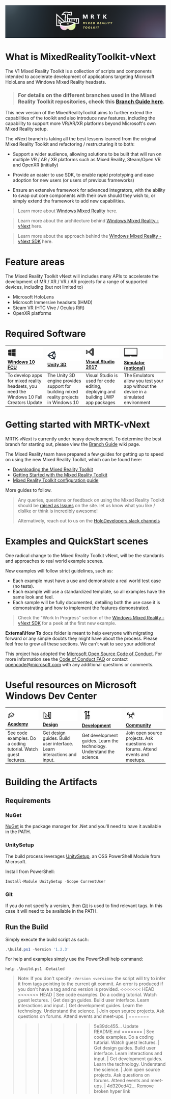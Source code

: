 <img src="External/ReadMeImages/MRTK_Logo_Rev.png">

# What is MixedRealityToolkit-vNext
The V1 Mixed Reality Toolkit is a collection of scripts and components intended to accelerate development of applications targeting Microsoft HoloLens and Windows Mixed Reality headsets.

> ### For details on the different branches used in the Mixed Reality Toolkit repositories, check this [Branch Guide here](/BranchGuide.md).

This new version of the MixedRealityToolkit aims to further extend the capabilities of the toolkit and also introduce new features, including the capability to support more VR/AR/XR platforms beyond Microsoft's own Mixed Reality setup.

The vNext branch is taking all the best lessons learned from the original Mixed Reality Toolkit and refactoring / restructuring it to both:

* Support a wider audience, allowing solutions to be built that will run on multiple VR / AR / XR platforms such as Mixed Reality,  Steam/Open VR and OpenXR (initially)

* Provide an easier to use SDK, to enable rapid prototyping and ease adoption for new users (or users of previous frameworks)

* Ensure an extensive framework for advanced integrators, with the ability to swap out core components with their own should they wish to, or simply extend the framework to add new capabilities.

> Learn more about [Windows Mixed Reality](https://www.microsoft.com/en-gb/windows/windows-mixed-reality) here.

> Learn more about the architecture behind [Windows Mixed Reality - vNext](/MRTK-vNext.md) here.

> Learn more about the approach behind the [Windows Mixed Reality - vNext SDK](/MRTK-SDK.md) here.

# Feature areas
The Mixed Reality Toolkit vNext will includes many APIs to accelerate the development of MR / XR / VR / AR projects for a range of supported devices, including (but not limited to)

 - Microsoft HoloLens
 - Microsoft Immersive headsets (IHMD)
 - Steam VR (HTC Vive / Oculus Rift)
 - OpenXR platforms

 # Required Software
| [![Windows 10 Creators Update](External/ReadMeImages/MRTK170802_Short_17.png)](https://www.microsoft.com/software-download/windows10) [Windows 10 FCU](https://www.microsoft.com/software-download/windows10)| [![Unity](External/ReadMeImages/MRTK170802_Short_18.png)](https://unity3d.com/get-unity/download/archive) [Unity 3D](https://unity3d.com/get-unity/download/archive)| [![Visual Studio 2017](External/ReadMeImages/MRTK170802_Short_19.png)](http://dev.windows.com/downloads) [Visual Studio 2017](http://dev.windows.com/downloads)| [![Simulator (optional)](External/ReadMeImages/MRTK170802_Short_20.png)](https://go.microsoft.com/fwlink/?linkid=852626) [Simulator (optional)](https://go.microsoft.com/fwlink/?linkid=852626)|
| :--- | :--- | :--- | :--- |
| To develop apps for mixed reality headsets, you need the Windows 10 Fall Creators Update | The Unity 3D engine provides support for building mixed reality projects in Windows 10 | Visual Studio is used for code editing, deploying and building UWP app packages | The Emulators allow you test your app without the device in a simulated environment |

# Getting started with MRTK-vNext
MRTK-vNext is currently under heavy development. To determine the best branch for starting out, please view the [Branch Guide](https://github.com/Microsoft/MixedRealityToolkit-Unity/wiki/Branch-Guide) wiki page.

The Mixed Reality team have prepared a few guides for getting up to speed on using the new Mixed Reality Toolkit, which can be found here:

* [Downloading the Mixed Reality Toolkit](/Documentation/DownloadingTheMRTK.md)
* [Getting Started with the Mixed Reality Toolkit](/Documentation/GettingStartedWithTheMRTK.md)
* [Mixed Reality Toolkit configuration guide](/Documentation/MixedRealityConfigurationGuide.md)

More guides to follow.


> Any queries, questions or feedback on using the Mixed Reality Toolkit should be [raised as Issues](https://github.com/Microsoft/MixedRealityToolkit-Unity/issues) on the site.  let us know what you like / dislike or think is incredibly awesome!
> 
> Alternatively, reach out to us on the [HoloDevelopers slack channels](https://holodevelopersslack.azurewebsites.net/)


# Examples and QuickStart scenes
One radical change to the Mixed Reality Toolkit vNext, will be the standards and approaches to real world example scenes.

New examples will follow strict guidelines, such as:

* Each example must have a use and demonstrate a real world test case (no tests).
* Each example will use a standardized template, so all examples have the same look and feel.
* Each sample will be fully documented, detailing both the use case it is demonstrating and how to implement the features demonstrated.

> Check the "Work In Progress" section of the [Windows Mixed Reality - vNext SDK](/MRTK-SDK.md) for a peek at the first new example.


**External\How To** docs folder is meant to help everyone with migrating forward or any simple doubts they might have about the process.
Please feel free to grow all these sections. We can't wait to see your additions!

This project has adopted the [Microsoft Open Source Code of Conduct](https://opensource.microsoft.com/codeofconduct/). 
For more information see the [Code of Conduct FAQ](https://opensource.microsoft.com/codeofconduct/faq/) or contact [opencode@microsoft.com](mailto:opencode@microsoft.com) with any additional questions or comments.

# Useful resources on Microsoft Windows Dev Center
| ![Academy](External/ReadMeImages/icon_academy.png) [Academy](https://developer.microsoft.com/en-us/windows/mixed-reality/academy)| ![Design](External/ReadMeImages/icon_design.png) [Design](https://developer.microsoft.com/en-us/windows/mixed-reality/design)| ![Development](External/ReadMeImages/icon_development.png) [Development](https://developer.microsoft.com/en-us/windows/mixed-reality/development)| ![Community)](External/ReadMeImages/icon_community.png) [Community](https://developer.microsoft.com/en-us/windows/mixed-reality/community)|
| :--------------------- | :----------------- | :------------------ | :------------------------ |
| See code examples. Do a coding tutorial. Watch guest lectures.          | Get design guides. Build user interface. Learn interactions and input.     | Get development guides. Learn the technology. Understand the science.       | Join open source projects. Ask questions on forums. Attend events and meetups. |

# Building the Artifacts

## Requirements

### NuGet
[NuGet](https://www.nuget.org/downloads) is the package manager for .Net and you'll need to have it available in the PATH.

### UnitySetup
The build process leverages [UnitySetup](https://www.powershellgallery.com/packages/UnitySetup), an OSS PowerShell Module from Microsoft. 

Install from PowerShell:

```powershell
Install-Module UnitySetup -Scope CurrentUser
```

### Git
If you do not specify a version, then [Git](https://git-scm.com/downloads) is used to find relevant tags. In this case it will need to be available in the PATH.

## Run the Build
Simply execute the build script as such:

```powershell
.\build.ps1 -Version '1.2.3'
```
For help and examples simply use the PowerShell help command:
```
help .\build.ps1 -Detailed
```

> Note: If you don't specify `-Version <version>` the script will try to infer it from tags pointing to the current git commit. An error is produced if you don't have a tag and no version is provided.
<<<<<<< HEAD
<<<<<<< HEAD
| See code examples. Do a coding tutorial. Watch guest lectures.          | Get design guides. Build user interface. Learn interactions and input.     | Get development guides. Learn the technology. Understand the science.       | Join open source projects. Ask questions on forums. Attend events and meet-ups. |
=======
>>>>>>> 5e39dc455... Update README.md
=======
| See code examples. Do a coding tutorial. Watch guest lectures.          | Get design guides. Build user interface. Learn interactions and input.     | Get development guides. Learn the technology. Understand the science.       | Join open source projects. Ask questions on forums. Attend events and meet-ups. |
>>>>>>> 4d320ed42... Remove broken hyper link
